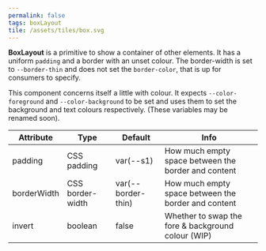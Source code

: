 ```yaml
---
permalink: false
tags: boxLayout
tile: /assets/tiles/box.svg
---
```


**BoxLayout** is a primitive to show a container of other elements.
It has a uniform `padding` and a border with an unset colour.
The border-width is set to `--border-thin` and
does not set the `border-color`, that is up for consumers to specify.

This component concerns itself a little with colour.
It expects `--color-foreground` and `--color-background` to be set
and uses them to set the background and text colours respectively.
(These variables may be renamed soon).

| Attribute   | Type             | Default            | Info                                                |
| ----------- | ---------------- | ------------------ | --------------------------------------------------- |
| padding     | CSS padding      | var(--s1)          | How much empty space between the border and content |
| borderWidth | CSS border-width | var(--border-thin) | How much empty space between the border and content |
| invert      | boolean          | false              | Whether to swap the fore & background colour (WIP)  |

